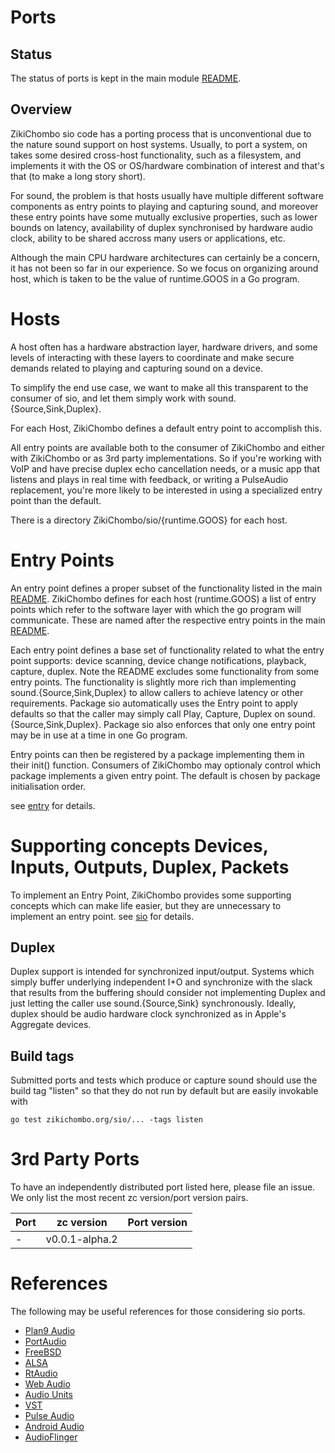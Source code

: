 # Ports

## Status
The status of ports is kept in the main module [README](README.md).

## Overview
ZikiChombo sio code has a porting process that is unconventional due to the
nature sound support on host systems.  Usually, to port a system, on takes some
desired cross-host functionality, such as a filesystem, and implements it with
the OS or OS/hardware combination of interest and that's that (to make a long
story short).

For sound, the problem is that hosts usually have multiple different software
components as entry points to playing and capturing sound, and moreover these
entry points have some mutually exclusive properties, such as lower bounds on
latency, availability of duplex synchronised by hardware audio clock, ability
to be shared accross many users or applications, etc.

Although the main CPU hardware architectures can certainly be a concern, it has
not been so far in our experience.  So we focus on organizing around host,
which is taken to be the value of runtime.GOOS in a Go program.

# Hosts
A host often has a hardware abstraction layer, hardware drivers, and some
levels of interacting with these layers to coordinate and make secure demands
related to playing and capturing sound on a device.

To simplify the end use case, we want to make all this transparent to the
consumer of sio, and let them simply work with sound.{Source,Sink,Duplex}.

For each Host, ZikiChombo defines a default entry point to accomplish this.

All entry points are available both to the consumer of ZikiChombo and either
with ZikiChombo or as 3rd party implementations.  So if you're working with
VoIP and have precise duplex echo cancellation needs, or a music app that
listens and plays in real time with feedback, or writing a PulseAudio
replacement, you're more likely to be interested in using a specialized entry
point than the default.

There is a directory ZikiChombo/sio/{runtime.GOOS} for each host. 

# Entry Points
An entry point defines a proper subset of the functionality listed in the main
[README](README.md).  ZikiChombo defines for each host (runtime.GOOS) a list of
entry points which refer to the software layer with which the go program will
communicate.  These are named after the respective entry points in the main
[README](README.md).

Each entry point defines a base set of functionality related to what the entry
point supports:  device scanning, device change notifications, playback,
capture, duplex.  Note the README excludes some functionality from some
entry points.  The functionality is slightly more rich than implementing
sound.{Source,Sink,Duplex} to allow callers to achieve latency or other 
requirements.  Package sio automatically uses the Entry point to apply
defaults so that the caller may simply call Play, Capture, Duplex on 
sound.{Source,Sink,Duplex}.  Package sio also enforces that only one 
entry point may be in use at a time in one Go program.

Entry points can then be registered by a package implementing them in
their init() function.  Consumers of ZikiChombo may optionaly control which 
package implements a given entry point. The default is chosen by 
package initialisation order.

see [entry](http://godoc.org/zikichombo.org/sio/entry) for details.


# Supporting concepts Devices, Inputs, Outputs, Duplex, Packets
To implement an Entry Point, ZikiChombo provides some 
supporting concepts which can make life easier, but they are 
unnecessary to implement an entry point.  see [sio](http://godoc.org/zikichombo.org/sio)
for details.

## Duplex
Duplex support is intended for synchronized input/output.  Systems which simply
buffer underlying independent I+O and synchronize with the slack that results
from the buffering should consider not implementing Duplex and just letting the
caller use sound.{Source,Sink} synchronously.  Ideally, duplex should be audio
hardware clock synchronized as in Apple's Aggregate devices.

## Build tags
Submitted ports and tests which produce or capture sound should
use the build tag "listen" so that they do not run by default
but are easily invokable with 

```
go test zikichombo.org/sio/... -tags listen
```


# 3rd Party Ports
To have an independently distributed port listed here, please file an issue.
We only list the most recent zc version/port version pairs.

| Port | zc version | Port version |
-------|------------|--------------|
|  -   |  v0.0.1-alpha.2 |         |    vX.Y.Z         |


# References
The following may be useful references for those considering sio ports.
* [Plan9 Audio](http://man.cat-v.org/plan_9/3/audio)
* [PortAudio](http://portaudio.com)
* [FreeBSD](https://www.freebsd.org/doc/handbook/sound-setup.html)
* [ALSA](https://www.alsa-project.org/main/index.php/Main_Page)
* [RtAudio](http://www.music.mcgill.ca/~gary/rtaudio/)
* [Web Audio](https://www.w3.org/TR/webaudio/)
* [Audio Units](https://developer.apple.com/documentation/audiounit?language=objc)
* [VST](https://www.steinberg.net/en/company/technologies/vst3.html)
* [Pulse Audio](https://en.wikipedia.org/wiki/PulseAudio)
* [Android Audio](https://source.android.com/devices/audio/terminology)
* [AudioFlinger](https://android.googlesource.com/platform/frameworks/av/+/109347d421413303eb1678dd9e2aa9d40acf89d2/services/audioflinger/AudioFlinger.cpp)

